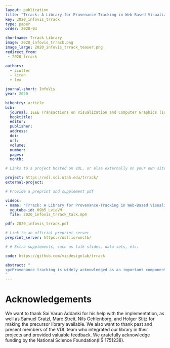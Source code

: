 ```yaml
---
layout: publication
title: "Trrack: A Library for Provenance-Tracking in Web-Based Visualizations"
key: 2020_infovis_trrack
type: paper
order: 2020-03

shortname: Trrack Library
image: 2020_infovis_trrack.png
image_large: 2020_infovis_trrack_teaser.png
redirect_from:
 - 2020_trrack

authors:
  - zcutler
  - kiran
  - lex

journal-short: InfoVis
year: 2020

bibentry: article
bib:
  journal: IEEE Transactions on Visualization and Computer Graphics (InfoVis '20) (to appear)
  booktitle:
  editor:
  publisher:
  address:
  doi:
  url:
  volume:
  number:
  pages:
  month:

# Links to a project hosted on VDL, or else externally on your own site

project: https://vdl.sci.utah.edu/trrack/
external-project:

# Provide a preprint and supplement pdf

videos:
- name: "Trrack: A Library for Provenance-Tracking in Web-Based Visualizations"
  youtube-id: 09b5_LviaVM
  file: 2020_infovis_trrack_talk.mp4

pdf: 2020_infovis_trrack.pdf

# Link to an official preprint server
preprint_server: https://osf.io/wnctb/

# # Extra supplements, such as talk slides, data sets, etc.

code: https://github.com/visdesignlab/trrack

abstract: "
<p>Provenance tracking is widely acknowledged as an important component of visualization systems. By tracking provenance data, visualization designers can achieve a wide variety of important functionality, ranging from action recovery (undo/redo), reproducibility, collaboration and sharing, to logging in support of quantitative and longitudinal evaluation. Yet, for web-based visualizations, there are currently no libraries that make provenance tracking easy to implement in visualization systems. The result of this is that visualization designers either develop ad-hoc solutions that are rarely comprehensive, or don't track provenance at all. In this paper, we introduce a web-based software library --- Trrack --- that is designed for easy integration in existing or future visualization systems. Trrack supports a wide range of use cases, from simple action recovery, to capturing intent and reasoning, and can be used to share states with collaborators and store provenance on a server. Trrack also includes an optional provenance visualization component that supports annotation of states and aggregation of events.</p>
"
---
```


# Acknowledgements

We want to thank Sai Varun Addanki for his help with the implementation, as well as Samuel Gratzl, Marc Streit, Nils Gehlenborg, and Holger Stitz for making the precursor library available. We also want to thank past and present members of the VDL team who integrated our library in their projects and provided valuable feedback.  We gratefully acknowledge funding by the National Science Foundation(IIS 1751238).
